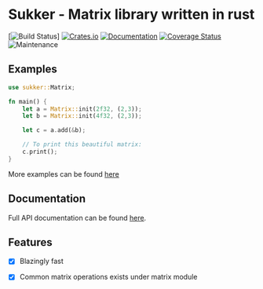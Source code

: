 # Sukker - Matrix library written in rust

[![Build Status](https://github.com/Jafagervik/sukker/actions/workflows/test.yml/badge.svg)]
[![Crates.io](https://img.shields.io/crates/v/sukker.svg)](https://crates.io/crates/sukker)
[![Documentation](https://docs.rs/sukker/badge.svg)](https://docs.rs/sukker/)
[![Coverage Status](https://codecov.io/gh/Jafagervik/sukker/branch/master/graph/badge.svg)](https://codecov.io/gh/Jafagervik/sukker)
![Maintenance](https://img.shields.io/badge/maintenance-experimental-blue.svg)


## Examples


```rust 
use sukker::Matrix;

fn main() {
    let a = Matrix::init(2f32, (2,3));
    let b = Matrix::init(4f32, (2,3));

    let c = a.add(&b);

    // To print this beautiful matrix:
    c.print();
}
```

More examples can be found [here](/examples/)


## Documentation
Full API documentation can be found [here](https://docs.rs/sukker/latest/sukker/).

## Features 
- [X] Blazingly fast
- [X] Common matrix operations exists under matrix module

